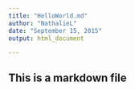 ```yaml
---
title: "HelloWorld.md"
author: "NathalieL"
date: "September 15, 2015"
output: html_document

---
```


## This is a markdown file

